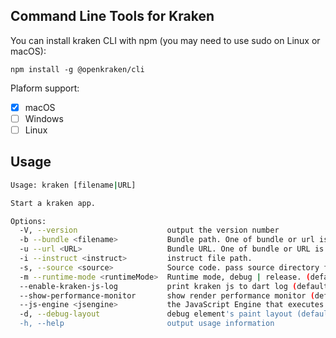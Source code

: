## Command Line Tools for Kraken

You can install kraken CLI with npm (you may need to use sudo on Linux or macOS):

```
npm install -g @openkraken/cli
```

Plaform support:

- [x] macOS
- [ ] Windows
- [ ] Linux

## Usage

```sh
Usage: kraken [filename|URL]

Start a kraken app.

Options:
  -V, --version                    output the version number
  -b --bundle <filename>           Bundle path. One of bundle or url is needed, if both determined, bundle path will be used.
  -u --url <URL>                   Bundle URL. One of bundle or URL is needed, if both determined, bundle path will be used.
  -i --instruct <instruct>         instruct file path.
  -s, --source <source>            Source code. pass source directory from command line
  -m --runtime-mode <runtimeMode>  Runtime mode, debug | release. (default: "debug")
  --enable-kraken-js-log           print kraken js to dart log (default: false)
  --show-performance-monitor       show render performance monitor (default: false)
  --js-engine <jsengine>           the JavaScript Engine that executes the code. jsc | v8 (default: "jsc")
  -d, --debug-layout               debug element's paint layout (default: false)
  -h, --help                       output usage information
```
